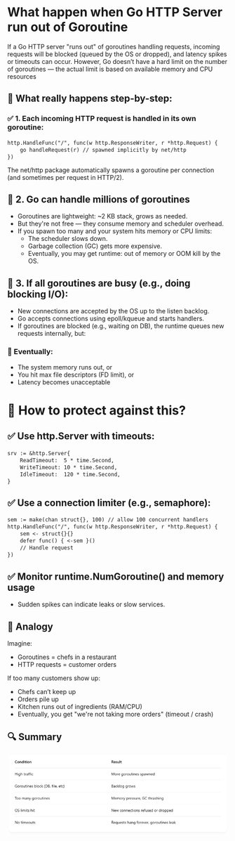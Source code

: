 # What happen when Go HTTP Server run out of Goroutine

If a Go HTTP server "runs out" of goroutines handling requests, incoming requests will be blocked (queued by the OS or dropped), and latency spikes or timeouts can occur. However, Go doesn’t have a hard limit on the number of goroutines — the actual limit is based on available memory and CPU resources <br>

## 🧵 What really happens step-by-step:

### ✅ 1. Each incoming HTTP request is handled in its own goroutine:

```
http.HandleFunc("/", func(w http.ResponseWriter, r *http.Request) {
	go handleRequest(r) // spawned implicitly by net/http
})

```

The net/http package automatically spawns a goroutine per connection (and sometimes per request in HTTP/2). <br>

## 🔁 2. Go can handle millions of goroutines

- Goroutines are lightweight: ~2 KB stack, grows as needed.
- But they're not free — they consume memory and scheduler overhead.
- If you spawn too many and your system hits memory or CPU limits:
  - The scheduler slows down.
  - Garbage collection (GC) gets more expensive.
  - Eventually, you may get runtime: out of memory or OOM kill by the OS.

## 🚧 3. If all goroutines are busy (e.g., doing blocking I/O):

- New connections are accepted by the OS up to the listen backlog.
- Go accepts connections using epoll/kqueue and starts handlers.
- If goroutines are blocked (e.g., waiting on DB), the runtime queues new requests internally, but:

### 🧨 Eventually:

- The system memory runs out, or
- You hit max file descriptors (FD limit), or
- Latency becomes unacceptable

# 🧰 How to protect against this?

## ✅ Use http.Server with timeouts:

```
srv := &http.Server{
    ReadTimeout:  5 * time.Second,
    WriteTimeout: 10 * time.Second,
    IdleTimeout:  120 * time.Second,
}

```

## ✅ Use a connection limiter (e.g., semaphore):

```
sem := make(chan struct{}, 100) // allow 100 concurrent handlers
http.HandleFunc("/", func(w http.ResponseWriter, r *http.Request) {
    sem <- struct{}{}
    defer func() { <-sem }()
    // Handle request
})

```

## ✅ Monitor runtime.NumGoroutine() and memory usage

- Sudden spikes can indicate leaks or slow services.

## 🧠 Analogy

Imagine: <br>

- Goroutines = chefs in a restaurant
- HTTP requests = customer orders

If too many customers show up: <br>

- Chefs can’t keep up
- Orders pile up
- Kitchen runs out of ingredients (RAM/CPU)
- Eventually, you get "we're not taking more orders" (timeout / crash)

## 🔍 Summary

![](./image/Screenshot_14.png)
